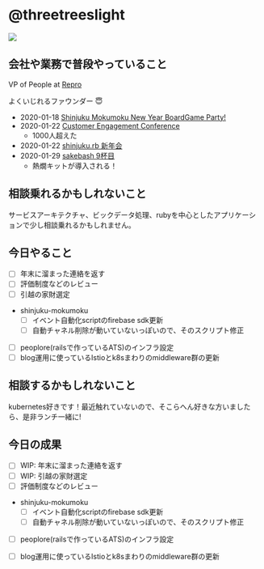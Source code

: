 # @threetreeslight

![](https://avatars3.githubusercontent.com/u/1057490?s=100&v=4)

## 会社や業務で普段やっていること

VP of People at [Repro](https://repro.io)

よくいじれるファウンダー :innocent:

- 2020-01-18 [Shinjuku Mokumoku New Year BoardGame Party!](https://shinjuku-moku.connpass.com/event/160359/)
- 2020-01-22 [Customer Engagement Conference](https://cec-tokyo.com/)
  - 1000人超えた
- 2020-01-22 [shinjuku.rb 新年会](https://shinjukurb.connpass.com/event/161855/)
- 2020-01-29 [sakebash 9杯目](https://repro.connpass.com/event/158632/)
  - 熱燗キットが導入される！

## 相談乗れるかもしれないこと

サービスアーキテクチャ、ビックデータ処理、rubyを中心としたアプリケーションで少し相談乗れるかもしれません。

## 今日やること

- [ ] 年末に溜まった連絡を返す
- [ ] 評価制度などのレビュー
- [ ] 引越の家財選定
- shinjuku-mokumoku
  - [ ] イベント自動化scriptのfirebase sdk更新
  - [ ] 自動チャネル削除が動いていないっぽいので、そのスクリプト修正
- [ ] peoplore(railsで作っているATS)のインフラ設定
- [ ] blog運用に使っているIstioとk8sまわりのmiddleware群の更新

## 相談するかもしれないこと

kubernetes好きです！最近触れていないので、そこらへん好きな方いましたら、是非ランチ一緒に!

## 今日の成果

- [ ] WIP: 年末に溜まった連絡を返す
- [ ] WIP: 引越の家財選定
- [ ] 評価制度などのレビュー
- shinjuku-mokumoku
  - [ ] イベント自動化scriptのfirebase sdk更新
  - [ ] 自動チャネル削除が動いていないっぽいので、そのスクリプト修正
- [ ] peoplore(railsで作っているATS)のインフラ設定
- [ ] blog運用に使っているIstioとk8sまわりのmiddleware群の更新

